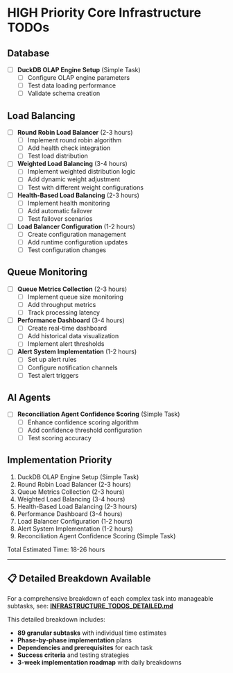 # HIGH Priority Core Infrastructure TODOs

## Database
- [ ] **DuckDB OLAP Engine Setup** (Simple Task)
  - [ ] Configure OLAP engine parameters
  - [ ] Test data loading performance
  - [ ] Validate schema creation

## Load Balancing
- [ ] **Round Robin Load Balancer** (2-3 hours)
  - [ ] Implement round robin algorithm
  - [ ] Add health check integration
  - [ ] Test load distribution

- [ ] **Weighted Load Balancing** (3-4 hours)
  - [ ] Implement weighted distribution logic
  - [ ] Add dynamic weight adjustment
  - [ ] Test with different weight configurations

- [ ] **Health-Based Load Balancing** (2-3 hours)
  - [ ] Implement health monitoring
  - [ ] Add automatic failover
  - [ ] Test failover scenarios

- [ ] **Load Balancer Configuration** (1-2 hours)
  - [ ] Create configuration management
  - [ ] Add runtime configuration updates
  - [ ] Test configuration changes

## Queue Monitoring
- [ ] **Queue Metrics Collection** (2-3 hours)
  - [ ] Implement queue size monitoring
  - [ ] Add throughput metrics
  - [ ] Track processing latency

- [ ] **Performance Dashboard** (3-4 hours)
  - [ ] Create real-time dashboard
  - [ ] Add historical data visualization
  - [ ] Implement alert thresholds

- [ ] **Alert System Implementation** (1-2 hours)
  - [ ] Set up alert rules
  - [ ] Configure notification channels
  - [ ] Test alert triggers

## AI Agents
- [ ] **Reconciliation Agent Confidence Scoring** (Simple Task)
  - [ ] Enhance confidence scoring algorithm
  - [ ] Add confidence threshold configuration
  - [ ] Test scoring accuracy

## Implementation Priority
1. DuckDB OLAP Engine Setup (Simple Task)
2. Round Robin Load Balancer (2-3 hours)
3. Queue Metrics Collection (2-3 hours)
4. Weighted Load Balancing (3-4 hours)
5. Health-Based Load Balancing (2-3 hours)
6. Performance Dashboard (3-4 hours)
7. Load Balancer Configuration (1-2 hours)
8. Alert System Implementation (1-2 hours)
9. Reconciliation Agent Confidence Scoring (Simple Task)

Total Estimated Time: 18-26 hours

---

## 📋 Detailed Breakdown Available

For a comprehensive breakdown of each complex task into manageable subtasks, see:
**[INFRASTRUCTURE_TODOS_DETAILED.md](INFRASTRUCTURE_TODOS_DETAILED.md)**

This detailed breakdown includes:
- **89 granular subtasks** with individual time estimates
- **Phase-by-phase implementation** plans
- **Dependencies and prerequisites** for each task
- **Success criteria** and testing strategies
- **3-week implementation roadmap** with daily breakdowns
